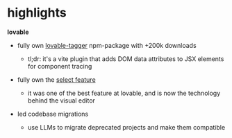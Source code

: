 # highlights

**lovable**
- fully own [lovable-tagger](https://www.npmjs.com/package/lovable-tagger) npm-package with +200k downloads
  - tl;dr: it's a vite plugin that adds DOM data attributes to JSX elements for component tracing

- fully own the [select feature](https://lovable.dev/blog/2025-01-13-targeted-edits-supabase-integration-improvements-and-pricing-updates)
  - it was one of the best feature at lovable, and is now the technology behind the visual editor
 
- led codebase migrations
  - use LLMs to migrate deprecated projects and make them compatible

 
